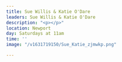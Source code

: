 ```yaml
---
title: Sue Willis & Katie O'Dare
leaders: Sue Willis & Katie O'Dare
description: "<p></p>"
location: Newport
day: Saturdays at 11am
time: ''
image: "/v1631719150/Sue_Katie_zjmwkp.png"

---
```

